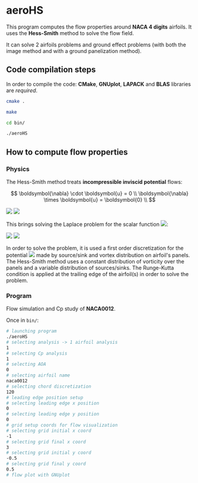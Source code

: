 
# aeroHS

This program computes the flow properties around **NACA 4 digits** airfoils. It uses the **Hess-Smith** method to solve the flow field.

It can solve 2 airfoils problems and ground effect problems (with both the image method and with a ground panelization method).

## Code compilation steps

In order to compile the code: **CMake**, **GNUplot**, **LAPACK** and **BLAS** libraries are *required*.

```bash
cmake .

make 

cd bin/

./aeroHS
```

## How to compute flow properties

### Physics

The Hess-Smith method treats **incompressible inviscid potential** flows:

$$
  \boldsymbol{\nabla} \cdot \boldsymbol{u} = 0 \\
  \boldsymbol{\nabla} \times \boldsymbol{u} = \boldsymbol{0} \\
$$

<img src="https://render.githubusercontent.com/render/math?math=\color{red} \boldsymbol{\nabla \cdot u}  = 0">

<img src="https://render.githubusercontent.com/render/math?math=\color{red}\boldsymbol{\nabla \times u = 0}">

This brings solving the Laplace problem for the scalar function <img src="https://render.githubusercontent.com/render/math?math=\color{red} \phi_{(x, y)}">:

<img src="https://render.githubusercontent.com/render/math?math=\color{red} \text{If } \boldsymbol{u = \nabla} \phi \rightarrow \boldsymbol{\nabla \times ( \nabla} \phi \boldsymbol{) \equiv 0} \text{, so the irrotationality of the flow is satisfied by } \phi">
<img src="https://render.githubusercontent.com/render/math?math=\color{red}  \text{In order to satisfy incompressibility } \boldsymbol{\nabla \cdot (\nabla} \phi \boldsymbol{)} = \boldsymbol{\Delta} \phi = 0" >

In order to solve the problem, it is used a first order discretization for the potential <img src="https://render.githubusercontent.com/render/math?math=\color{red} \phi"> made by source/sink and vortex distribution on airfoil's panels. The Hess-Smith method uses a constant distribution of vorticity over the panels and a variable distribution of sources/sinks. The Runge-Kutta condition is applied at the trailing edge of the airfoil(s) in order to solve the problem.

### Program

Flow simulation and Cp study of **NACA0012**.

Once in ``` bin/ ```:

```bash
# launching program
./aeroHS
# selecting analysis -> 1 airfoil analysis
1 
# selecting Cp analysis
1
# selecting AOA
0
# selecting airfoil name
naca0012
# selecting chord discretization
120
# leading edge position setup
# selecting leading edge x position
0
# selecting leading edge y position 
0
# grid setup coords for flow visualization
# selecting grid initial x coord
-1 
# selecting grid final x coord
3
# selecting grid initial y coord
-0.5
# selecting grid final y coord
0.5
# flow plot with GNUplot
```
